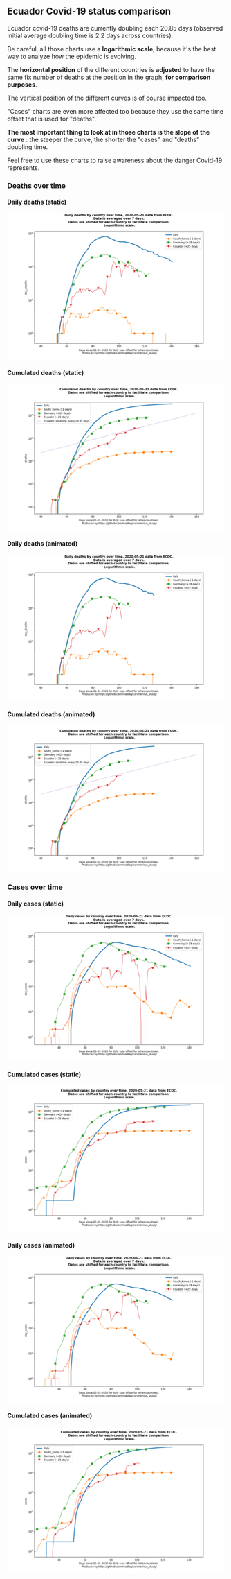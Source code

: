 ## Ecuador Covid-19 status comparison 

Ecuador covid-19 deaths are currently doubling each 20.85 days (observed initial average doubling time is 2.2 days across countries).



Be careful, all those charts use a **logarithmic scale**, because it's the best way to analyze how the epidemic is evolving.
 
The **horizontal position** of the different countries is **adjusted** to have the same fix number of deaths at the position in the graph, **for comparison purposes**.

The vertical position of the different curves is of course impacted too.

"Cases" charts are even more affected too because they use the same time offset that is used for "deaths".

**The most important thing to look at in those charts is the slope of the curve** : the steeper the curve, the shorter the "cases" and "deaths" doubling time.

Feel free to use these charts to raise awareness about the danger Covid-19 represents. 


 
### Deaths over time
 
#### Daily deaths (static)
![Ecuador covid-19 daily deaths static chart](https://raw.githubusercontent.com/madlag/coronavirus_study/master/notebooks/graphs/2020-05-21/countries/Ecuador/2020-05-21_Ecuador_day_deaths.png "Ecuador covid-19 day_deaths static chart")   
 
#### Cumulated deaths (static)
![Ecuador covid-19 cumulated deaths static chart](https://raw.githubusercontent.com/madlag/coronavirus_study/master/notebooks/graphs/2020-05-21/countries/Ecuador/2020-05-21_Ecuador_deaths.png "Ecuador covid-19 deaths static chart")   
 
#### Daily deaths (animated)
![Ecuador covid-19 daily deaths animated chart](https://raw.githubusercontent.com/madlag/coronavirus_study/master/notebooks/graphs/2020-05-21/countries/Ecuador/2020-05-21_Ecuador_day_deaths.gif "Ecuador covid-19 day_deaths animated chart")   
 
#### Cumulated deaths (animated)
![Ecuador covid-19 cumulated deaths animated chart](https://raw.githubusercontent.com/madlag/coronavirus_study/master/notebooks/graphs/2020-05-21/countries/Ecuador/2020-05-21_Ecuador_deaths.gif "Ecuador covid-19 deaths animated chart")   

 
### Cases over time
 
#### Daily cases (static)
![Ecuador covid-19 daily cases static chart](https://raw.githubusercontent.com/madlag/coronavirus_study/master/notebooks/graphs/2020-05-21/countries/Ecuador/2020-05-21_Ecuador_day_cases.png "Ecuador covid-19 day_cases static chart")   
 
#### Cumulated cases (static)
![Ecuador covid-19 cumulated cases static chart](https://raw.githubusercontent.com/madlag/coronavirus_study/master/notebooks/graphs/2020-05-21/countries/Ecuador/2020-05-21_Ecuador_cases.png "Ecuador covid-19 cases static chart")   
 
#### Daily cases (animated)
![Ecuador covid-19 daily cases animated chart](https://raw.githubusercontent.com/madlag/coronavirus_study/master/notebooks/graphs/2020-05-21/countries/Ecuador/2020-05-21_Ecuador_day_cases.gif "Ecuador covid-19 day_cases animated chart")   
 
#### Cumulated cases (animated)
![Ecuador covid-19 cumulated cases animated chart](https://raw.githubusercontent.com/madlag/coronavirus_study/master/notebooks/graphs/2020-05-21/countries/Ecuador/2020-05-21_Ecuador_cases.gif "Ecuador covid-19 cases animated chart")   

